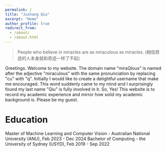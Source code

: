 ```yaml
---
permalink: /
title: "Jushang Qiu"
excerpt: "Home"
author_profile: true
redirect_from: 
  - /about/
  - /about.html
---
```


> People who believe in miracles are as miraculous as miracles.
(相信奇迹的人本身就和奇迹一样了不起)

Greetings. Welcome to my website. The domain name "miraQlous" is named after the adjective "miraculous" with the same pronunciation by replacing "cu" with "q". Initially I would like to create a delightful username that make me encouraged. This word suddenly came to my mind and I surprisingly found my last name "Qiu" is fully involved in it. So, Yes! This website is to record my academic experience and mirror how solid my academic background is. Please be my guest.

Education
======
Master of Machine Learning and Computer Vision - Australian National University (ANU), Feb 2023 - Dec 2024 
Bachelor of Computing - the University of Sydney (USYD), Feb 2019 - Sep 2022
